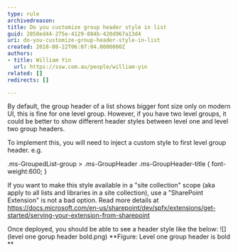 ```yaml
---
type: rule
archivedreason: 
title: Do you customize group header style in list
guid: 2858ed44-275e-4129-884b-420d967a13d4
uri: do-you-customize-group-header-style-in-list
created: 2018-08-22T06:07:04.0000000Z
authors:
- title: William Yin
  url: https://ssw.com.au/people/william-yin
related: []
redirects: []

---
```


By default, the group header of a list shows bigger font size only on modern UI, this is fine for one level group. However, if you have two level groups, it could be better to show different header styles between level one and level two group headers.

<!--endintro-->

To implement this, you will need to inject a custom style to first level group header. e.g.

.ms-GroupedList-group &gt; .ms-GroupHeader .ms-GroupHeader-title {
    font-weight:600;
}



If you want to make this style available in a "site collection" scope (aka apply to all lists and libraries in a site collection), use a "SharePoint Extension" is not a bad option. Read more details at https://docs.microsoft.com/en-us/sharepoint/dev/spfx/extensions/get-started/serving-your-extension-from-sharepoint

Once deployed, you should be able to see a header style like the below:
![](level one gorup header bold.png) **Figure: Level one group header is bold
**

